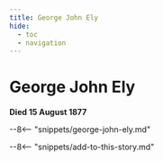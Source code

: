 ```yaml
---
title: George John Ely
hide:
  - toc
  - navigation 
---
```


# George John Ely

**Died 15 August 1877**

--8<-- "snippets/george-john-ely.md"

--8<-- "snippets/add-to-this-story.md"